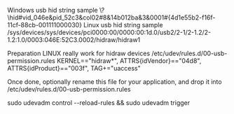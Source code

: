 ﻿Windows usb hid string sample
\\?\hid#vid_046e&pid_52c3&col02#8&14b012ba&3&0001#{4d1e55b2-f16f-11cf-88cb-001111000030}
Linux usb hid string sample
/sys/devices/sys/devices/pci0000:00/0000:00:1d.0/usb2/2-1/2-1.2/2-1.2:1.0/0003:046E:52C3.0002/hidraw/hidraw1

Preparation LINUX really work for hidraw devices
/etc/udev/rules.d/00-usb-permission.rules
KERNEL=="hidraw*", ATTRS{idVendor}=="04d8", ATTRS{idProduct}=="003f", TAG+="uaccess"

Once done, optionally rename this file for your application, and drop it into
/etc/udev/rules.d/00-usb-permission.rules

sudo udevadm control --reload-rules && sudo udevadm trigger